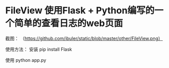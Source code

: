 # FileView 使用Flask + Python编写的一个简单的查看日志的web页面
截图：
（https://github.com/ibuler/static/blob/master/other/FileView.png）

使用方法：
安装 pip install Flask

使用 python app.py
